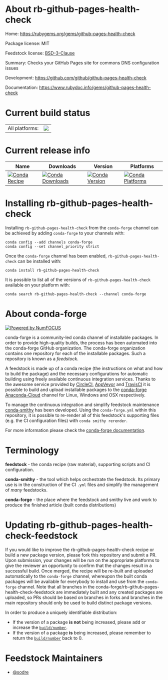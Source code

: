 About rb-github-pages-health-check
==================================

Home: https://rubygems.org/gems/github-pages-health-check

Package license: MIT

Feedstock license: [BSD-3-Clause](https://github.com/conda-forge/rb-github-pages-health-check-feedstock/blob/master/LICENSE.txt)

Summary: Checks your GitHub Pages site for commons DNS configuration issues

Development: https://github.com/github/github-pages-health-check

Documentation: https://www.rubydoc.info/gems/github-pages-health-check

Current build status
====================


<table><tr><td>All platforms:</td>
    <td>
      <a href="https://dev.azure.com/conda-forge/feedstock-builds/_build/latest?definitionId=7692&branchName=master">
        <img src="https://dev.azure.com/conda-forge/feedstock-builds/_apis/build/status/rb-github-pages-health-check-feedstock?branchName=master">
      </a>
    </td>
  </tr>
</table>

Current release info
====================

| Name | Downloads | Version | Platforms |
| --- | --- | --- | --- |
| [![Conda Recipe](https://img.shields.io/badge/recipe-rb--github--pages--health--check-green.svg)](https://anaconda.org/conda-forge/rb-github-pages-health-check) | [![Conda Downloads](https://img.shields.io/conda/dn/conda-forge/rb-github-pages-health-check.svg)](https://anaconda.org/conda-forge/rb-github-pages-health-check) | [![Conda Version](https://img.shields.io/conda/vn/conda-forge/rb-github-pages-health-check.svg)](https://anaconda.org/conda-forge/rb-github-pages-health-check) | [![Conda Platforms](https://img.shields.io/conda/pn/conda-forge/rb-github-pages-health-check.svg)](https://anaconda.org/conda-forge/rb-github-pages-health-check) |

Installing rb-github-pages-health-check
=======================================

Installing `rb-github-pages-health-check` from the `conda-forge` channel can be achieved by adding `conda-forge` to your channels with:

```
conda config --add channels conda-forge
conda config --set channel_priority strict
```

Once the `conda-forge` channel has been enabled, `rb-github-pages-health-check` can be installed with:

```
conda install rb-github-pages-health-check
```

It is possible to list all of the versions of `rb-github-pages-health-check` available on your platform with:

```
conda search rb-github-pages-health-check --channel conda-forge
```


About conda-forge
=================

[![Powered by NumFOCUS](https://img.shields.io/badge/powered%20by-NumFOCUS-orange.svg?style=flat&colorA=E1523D&colorB=007D8A)](http://numfocus.org)

conda-forge is a community-led conda channel of installable packages.
In order to provide high-quality builds, the process has been automated into the
conda-forge GitHub organization. The conda-forge organization contains one repository
for each of the installable packages. Such a repository is known as a *feedstock*.

A feedstock is made up of a conda recipe (the instructions on what and how to build
the package) and the necessary configurations for automatic building using freely
available continuous integration services. Thanks to the awesome service provided by
[CircleCI](https://circleci.com/), [AppVeyor](https://www.appveyor.com/)
and [TravisCI](https://travis-ci.com/) it is possible to build and upload installable
packages to the [conda-forge](https://anaconda.org/conda-forge)
[Anaconda-Cloud](https://anaconda.org/) channel for Linux, Windows and OSX respectively.

To manage the continuous integration and simplify feedstock maintenance
[conda-smithy](https://github.com/conda-forge/conda-smithy) has been developed.
Using the ``conda-forge.yml`` within this repository, it is possible to re-render all of
this feedstock's supporting files (e.g. the CI configuration files) with ``conda smithy rerender``.

For more information please check the [conda-forge documentation](https://conda-forge.org/docs/).

Terminology
===========

**feedstock** - the conda recipe (raw material), supporting scripts and CI configuration.

**conda-smithy** - the tool which helps orchestrate the feedstock.
                   Its primary use is in the construction of the CI ``.yml`` files
                   and simplify the management of *many* feedstocks.

**conda-forge** - the place where the feedstock and smithy live and work to
                  produce the finished article (built conda distributions)


Updating rb-github-pages-health-check-feedstock
===============================================

If you would like to improve the rb-github-pages-health-check recipe or build a new
package version, please fork this repository and submit a PR. Upon submission,
your changes will be run on the appropriate platforms to give the reviewer an
opportunity to confirm that the changes result in a successful build. Once
merged, the recipe will be re-built and uploaded automatically to the
`conda-forge` channel, whereupon the built conda packages will be available for
everybody to install and use from the `conda-forge` channel.
Note that all branches in the conda-forge/rb-github-pages-health-check-feedstock are
immediately built and any created packages are uploaded, so PRs should be based
on branches in forks and branches in the main repository should only be used to
build distinct package versions.

In order to produce a uniquely identifiable distribution:
 * If the version of a package **is not** being increased, please add or increase
   the [``build/number``](https://docs.conda.io/projects/conda-build/en/latest/resources/define-metadata.html#build-number-and-string).
 * If the version of a package **is** being increased, please remember to return
   the [``build/number``](https://docs.conda.io/projects/conda-build/en/latest/resources/define-metadata.html#build-number-and-string)
   back to 0.

Feedstock Maintainers
=====================

* [@sodre](https://github.com/sodre/)


